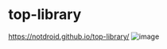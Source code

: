 # top-library
https://notdroid.github.io/top-library/
![image](https://github.com/notDroid/top-library/assets/127229451/15cada41-c9f0-446f-9ec4-e8a3301675b4)
